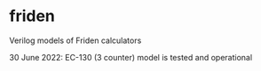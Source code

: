 # friden
Verilog models of Friden calculators

30 June 2022: EC-130 (3 counter) model is tested and operational

